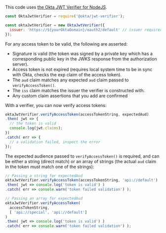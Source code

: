 This code uses [the Okta JWT Verifier for NodeJS](https://github.com/okta/okta-oidc-js/tree/master/packages/jwt-verifier).

```javascript
const OktaJwtVerifier = require('@okta/jwt-verifier');

const oktaJwtVerifier = new OktaJwtVerifier({
  issuer: 'https://${yourOktaDomain}/oauth2/default' // issuer required
});
```
For any access token to be valid, the following are asserted:

- Signature is valid (the token was signed by a private key which has a corresponding public key in the JWKS response from the authorization server).
- Access token is not expired (requires local system time to be in sync with Okta, checks the exp claim of the access token).
- The `aud` claim matches any expected `aud` claim passed to `verifyAccessToken()`.
- The `iss` claim matches the issuer the verifier is constructed with.
- Any custom claim assertions that you add are confirmed

With a verifier, you can now verify access tokens:

```javascript
oktaJwtVerifier.verifyAccessToken(accessTokenString, expectedAud)
.then( jwt => {
  // the token is valid 
  console.log(jwt.claims);
})
.catch( err => {
  // a validation failed, inspect the error
});
```
The expected audience passed to `verifyAccessToken()` is required, and can be either a string (direct match) or an array of strings (the actual `aud` claim in the token must match one of the strings):

```javascript
// Passing a string for expectedAud
oktaJwtVerifier.verifyAccessToken(accessTokenString, 'api://default')
.then( jwt => console.log('token is valid') )
.catch( err => console.warn('token failed validation') );

// Passing an array for expectedAud
oktaJwtVerifier.verifyAccessToken(
  accessTokenString, 
  [ 'api://special', 'api://default'] 
)
.then( jwt => console.log('token is valid') )
.catch( err => console.warn('token failed validation') );
```
